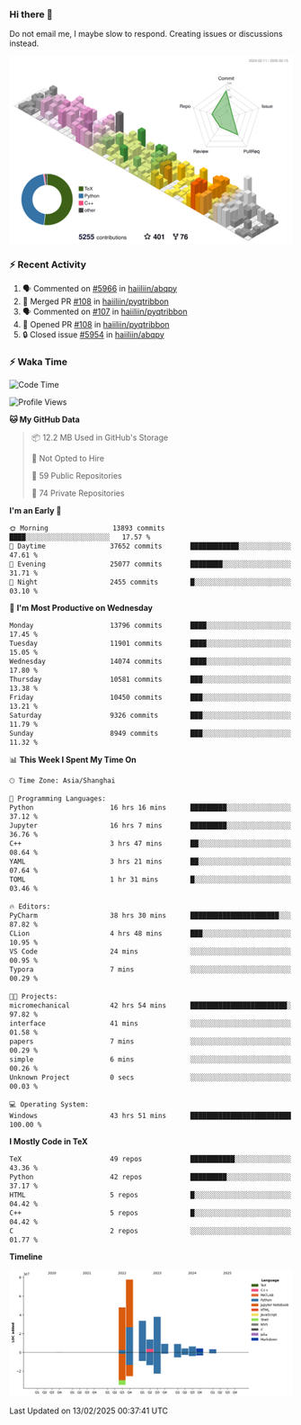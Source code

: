 ### Hi there 👋

Do not email me, I maybe slow to respond. Creating issues or discussions instead.

![](./profile-3d-contrib/profile-season-animate.svg)

### :zap: Recent Activity

<!--START_SECTION:activity-->
1. 🗣 Commented on [#5966](https://github.com/haiiliin/abqpy/issues/5966#issuecomment-2658698828) in [haiiliin/abqpy](https://github.com/haiiliin/abqpy)
2. 🎉 Merged PR [#108](https://github.com/haiiliin/pyqtribbon/pull/108) in [haiiliin/pyqtribbon](https://github.com/haiiliin/pyqtribbon)
3. 🗣 Commented on [#107](https://github.com/haiiliin/pyqtribbon/issues/107#issuecomment-2623763067) in [haiiliin/pyqtribbon](https://github.com/haiiliin/pyqtribbon)
4. 💪 Opened PR [#108](https://github.com/haiiliin/pyqtribbon/pull/108) in [haiiliin/pyqtribbon](https://github.com/haiiliin/pyqtribbon)
5. 🔒 Closed issue [#5954](https://github.com/haiiliin/abqpy/issues/5954) in [haiiliin/abqpy](https://github.com/haiiliin/abqpy)
<!--END_SECTION:activity-->

### :zap: Waka Time

<!--START_SECTION:waka-->
![Code Time](http://img.shields.io/badge/Code%20Time-48%20hrs%2026%20mins-blue)

![Profile Views](http://img.shields.io/badge/Profile%20Views-156-blue)

**🐱 My GitHub Data** 

> 📦 12.2 MB Used in GitHub's Storage 
 > 
> 🚫 Not Opted to Hire
 > 
> 📜 59 Public Repositories 
 > 
> 🔑 74 Private Repositories 
 > 
**I'm an Early 🐤** 

```text
🌞 Morning                13893 commits       ████░░░░░░░░░░░░░░░░░░░░░   17.57 % 
🌆 Daytime                37652 commits       ████████████░░░░░░░░░░░░░   47.61 % 
🌃 Evening                25077 commits       ████████░░░░░░░░░░░░░░░░░   31.71 % 
🌙 Night                  2455 commits        █░░░░░░░░░░░░░░░░░░░░░░░░   03.10 % 
```
📅 **I'm Most Productive on Wednesday** 

```text
Monday                   13796 commits       ████░░░░░░░░░░░░░░░░░░░░░   17.45 % 
Tuesday                  11901 commits       ████░░░░░░░░░░░░░░░░░░░░░   15.05 % 
Wednesday                14074 commits       ████░░░░░░░░░░░░░░░░░░░░░   17.80 % 
Thursday                 10581 commits       ███░░░░░░░░░░░░░░░░░░░░░░   13.38 % 
Friday                   10450 commits       ███░░░░░░░░░░░░░░░░░░░░░░   13.21 % 
Saturday                 9326 commits        ███░░░░░░░░░░░░░░░░░░░░░░   11.79 % 
Sunday                   8949 commits        ███░░░░░░░░░░░░░░░░░░░░░░   11.32 % 
```


📊 **This Week I Spent My Time On** 

```text
🕑︎ Time Zone: Asia/Shanghai

💬 Programming Languages: 
Python                   16 hrs 16 mins      █████████░░░░░░░░░░░░░░░░   37.12 % 
Jupyter                  16 hrs 7 mins       █████████░░░░░░░░░░░░░░░░   36.76 % 
C++                      3 hrs 47 mins       ██░░░░░░░░░░░░░░░░░░░░░░░   08.64 % 
YAML                     3 hrs 21 mins       ██░░░░░░░░░░░░░░░░░░░░░░░   07.64 % 
TOML                     1 hr 31 mins        █░░░░░░░░░░░░░░░░░░░░░░░░   03.46 % 

🔥 Editors: 
PyCharm                  38 hrs 30 mins      ██████████████████████░░░   87.82 % 
CLion                    4 hrs 48 mins       ███░░░░░░░░░░░░░░░░░░░░░░   10.95 % 
VS Code                  24 mins             ░░░░░░░░░░░░░░░░░░░░░░░░░   00.95 % 
Typora                   7 mins              ░░░░░░░░░░░░░░░░░░░░░░░░░   00.29 % 

🐱‍💻 Projects: 
micromechanical          42 hrs 54 mins      ████████████████████████░   97.82 % 
interface                41 mins             ░░░░░░░░░░░░░░░░░░░░░░░░░   01.58 % 
papers                   7 mins              ░░░░░░░░░░░░░░░░░░░░░░░░░   00.29 % 
simple                   6 mins              ░░░░░░░░░░░░░░░░░░░░░░░░░   00.26 % 
Unknown Project          0 secs              ░░░░░░░░░░░░░░░░░░░░░░░░░   00.03 % 

💻 Operating System: 
Windows                  43 hrs 51 mins      █████████████████████████   100.00 % 
```

**I Mostly Code in TeX** 

```text
TeX                      49 repos            ███████████░░░░░░░░░░░░░░   43.36 % 
Python                   42 repos            █████████░░░░░░░░░░░░░░░░   37.17 % 
HTML                     5 repos             █░░░░░░░░░░░░░░░░░░░░░░░░   04.42 % 
C++                      5 repos             █░░░░░░░░░░░░░░░░░░░░░░░░   04.42 % 
C                        2 repos             ░░░░░░░░░░░░░░░░░░░░░░░░░   01.77 % 
```



**Timeline**

![Lines of Code chart](https://raw.githubusercontent.com/haiiliin/haiiliin/main/assets/bar_graph.png)


 Last Updated on 13/02/2025 00:37:41 UTC
<!--END_SECTION:waka-->
